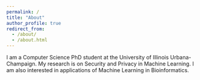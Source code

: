 ```yaml
---
permalink: /
title: "About"
author_profile: true
redirect_from: 
  - /about/
  - /about.html
---
```



I am a Computer Science PhD student at the University of Illinois Urbana-Champaign. My research is on Security and Privacy in Machine Learning. I am also interested in applications of Machine Learning in Bioinformatics.

